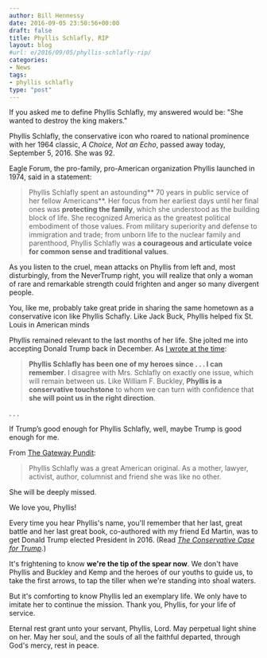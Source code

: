 ```yaml
---
author: Bill Hennessy
date: 2016-09-05 23:50:56+00:00
draft: false
title: Phyllis Schlafly, RIP
layout: blog
#url: e/2016/09/05/phyllis-schlafly-rip/
categories:
- News
tags:
- phyllis schlafly
type: "post"
---
```


If you asked me to define Phyllis Schlafly, my answered would be: "She wanted to destroy the king makers."

Phyllis Schlafly, the conservative icon who roared to national prominence with her 1964 classic, _A Choice, Not an Echo_, passed away today, September 5, 2016. She was 92.

Eagle Forum, the pro-family, pro-American organization Phyllis launched in 1974, said in a statement:



> Phyllis Schlafly spent an astounding** 70 years in public service of her fellow Americans**. Her focus from her earliest days until her final ones was **protecting the family**, which she understood as the building block of life. She recognized America as the greatest political embodiment of those values. From military superiority and defense to immigration and trade; from unborn life to the nuclear family and parenthood, Phyllis Schlafly was **a courageous and articulate voice for common sense and traditional values**.



As you listen to the cruel, mean attacks on Phyllis from left and, most disturbingly, from the NeverTrump right, you will realize that only a woman of rare and remarkable strength could frighten and anger so many divergent people.

You, like me, probably take great pride in sharing the same hometown as a conservative icon like Phyllis Schafly. Like Jack Buck, Phyllis helped fix St. Louis in American minds

Phyllis remained relevant to the last months of her life. She jolted me into accepting Donald Trump back in December. As [I wrote at the time](https://hennessysview.com/2015/12/20/its-time-to-choose/):



> **Phyllis Schlafly has been one of my heroes since . . . I can remember**. I disagree with Mrs. Schlafly on exactly one issue, which will remain between us. Like William F. Buckley, **Phyllis is a conservative touchstone** to whom we can turn with confidence that **she will point us in the right direction**.

. . .

If Trump’s good enough for Phyllis Schlafly, well, maybe Trump is good enough for me.



From [The Gateway Pundit](https://www.thegatewaypundit.com/2016/09/phyllis-schlafly-americas-great-female-leader-dead-92/):



> Phyllis Schlafly was a great American original. As a mother, lawyer, activist, author, columnist and friend she was like no other.

She will be deeply missed.

We love you, Phyllis!



Every time you hear Phyllis's name, you'll remember that her last, great battle and her last great book, co-authored with my friend Ed Martin, was to get Donald Trump elected President in 2016. (Read _[The Conservative Case for Trump](https://www.amazon.com/dp/B01JY0N5JY/ref=dp-kindle-redirect?_encoding=UTF8&btkr=1)_.)

It's frightening to know **we're the tip of the spear now**. We don't have Phyllis and Buckley and Kemp and the heroes of our youths to guide us, to take the first arrows, to tap the tiller when we're standing into shoal waters.

But it's comforting to know Phyllis led an exemplary life. We only have to imitate her to continue the mission. Thank you, Phyllis, for your life of service.

Eternal rest grant unto your servant, Phyllis, Lord. May perpetual light shine on her. May her soul, and the souls of all the faithful departed, through God's mercy, rest in peace.


